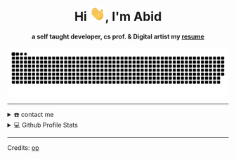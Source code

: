 <div align="center">
<h1 align="center">Hi <img width="35" src="https://github.com/1999AZZAR/1999AZZAR/blob/main/resources/img/waving.gif">, I'm Abid</h1>
  <h4 align="center">a self taught developer, cs prof. & Digital artist my <a href="https://github.com/op10y/" target="_blank">resume</a></h4>
</div>
<div align="center">
  <a href="https://op10y.github.io/profile-card/">
  <img  src="https://github.com/1999AZZAR/1999AZZAR/blob/main/resources/img/grid-snake.svg"
       alt="snake" /></a>
</div>

-----
<details>
  <summary>☎️ contact me</summary>
  <div>
  <samp>
    <h2 align="center">you can reach me by:</h2>
    <p align="center">
      <br/>
     <a href="https://fb.com/abidhussaindar" target="blank"><img align="center"
         src="https://img.shields.io/badge/facebook-4267B2.svg?style=for-the-badge&logo=facebook&logoColor=white"
         alt="opty" height="30"/></a>
      <a href="https://instagram.com/0ptyx" target="blank"><img align="center"
         src="https://img.shields.io/badge/instagram-%23E4405F.svg?style=for-the-badge&logo=Instagram&logoColor=white"
         alt="optyx" height="30"/></a>
     </p>
    <p align="center">
      <a href="mailto:blurnonymous@gmail.com" target="blank"><img align="center"
         src="https://img.shields.io/badge/gmail-EA4335.svg?style=for-the-badge&logo=gmail&logoColor=white"
         alt="blur" height="30"/></a>
      <br>
    </p>
 </samp>
</div>
</details>
  <details> 
  <summary>💻 Github Profile Stats</summary>
  <div>
  <samp>
    <h2 align="center"> Github stats </h2>
      <br/>
    <details open>
  <summary><h3>Languages used by op10y</h3></summary>
            <p align="center">
        <a href="https://github.com/op10y/">
          <img width="20%" src="https://github-readme-stats.vercel.app/api/top-langs/?username=op10y&langs_count=10&theme=highcontrast&layout=compact&hide_border=true"
          alt="opty :: Top op's Langs " /></a>
      </p>
    
</details>
 <details open>
  <summary><h3>stasistic</h3></summary>
        <p align="center">
          <a href="https://github.com/op10y/">
          <img width="49.5%" src="https://github-readme-stats.vercel.app/api?username=op10y&show_icons=true&theme=gruvbox&hide_border=true" />
          <img width="49.5%" src="https://github-readme-streak-stats.herokuapp.com/?user=op10y&theme=gruvbox&hide_border=true" />
          </a>
       </p>
     <br>
     </samp>
  </div>    
</details>

  -----
Credits: [op](https://op10y.github.io/optyx.com/)
